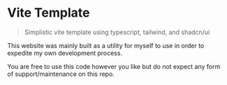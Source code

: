 # Vite Template
> Simplistic vite template using typescript, tailwind, and shadcn/ui 

This website was mainly built as a utility for myself to use in order to expedite my own development process.

You are free to use this code however you like but do not expect any form of support/maintenance on this repo.
